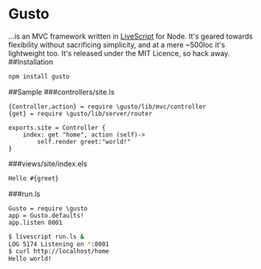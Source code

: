 Gusto
=====
...is an MVC framework written in [LiveScript](http://github.com/gkz/LiveScript) for Node. It's geared towards flexibility without sacrificing simplicity, and at a mere ~500loc it's lightweight too. It's released under the MIT Licence, so hack away.
##Installation
```bash
npm install gusto
```
##Sample
###controllers/site.ls
```livescript
{Controller,action} = require \gusto/lib/mvc/controller
{get} = require \gusto/lib/server/router

exports.site = Controller {
	index: get "home", action (self)->
		self.render greet:"world!"
}
```
###views/site/index.els
```html
Hello #{greet}
```
###run.ls
```livescript
Gusto = require \gusto
app = Gusto.defaults!
app.listen 8001
```

```bash
$ livescript run.ls &
LOG	5174 Listening on *:8001
$ curl http://localhost/home
Hello world!
```
